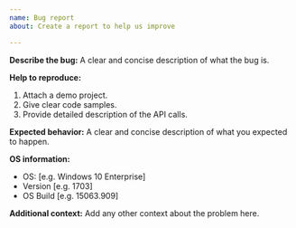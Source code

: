 ```yaml
---
name: Bug report
about: Create a report to help us improve

---
```


**Describe the bug:**
A clear and concise description of what the bug is.

**Help to reproduce:**
1. Attach a demo project.
2. Give clear code samples.
3. Provide detailed description of the API calls.

**Expected behavior:**
A clear and concise description of what you expected to happen.

**OS information:**
 - OS: [e.g. Windows 10 Enterprise]
 - Version [e.g. 1703]
 - OS Build [e.g. 15063.909]

**Additional context:**
Add any other context about the problem here.

